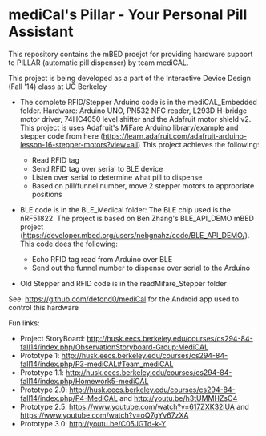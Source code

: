 mediCal's Pillar - Your Personal Pill Assistant
=======

This repository contains the mBED proejct for providing hardware support to PILLAR (automatic pill dispenser) by team mediCAL.

This project is being developed as a part of the Interactive Device Design (Fall '14) class at UC Berkeley

- The complete RFID/Stepper Arduino code is in the mediCAL_Embedded folder.  Hardware: Arduino UNO, PN532 NFC reader, L293D H-bridge motor driver, 74HC4050 level shifter and the Adafruit motor shield v2. This project is uses Adafruit's MiFare Arduino library/example and stepper code from here (https://learn.adafruit.com/adafruit-arduino-lesson-16-stepper-motors?view=all)
This project achieves the following:
  * Read RFID tag
  * Send RFID tag over serial to BLE device
  * Listen over serial to determine what pill to dispense
  * Based on pill/funnel number, move 2 stepper motors to appropriate positions

- BLE code is in the BLE_Medical folder: The BLE chip used is the nRF51822. The project is based on Ben Zhang's BLE_API_DEMO mBED project (https://developer.mbed.org/users/nebgnahz/code/BLE_API_DEMO/). This code does the following:
  * Echo RFID tag read from Arduino over BLE
  * Send out the funnel number to dispense over serial to the Arduino

- Old Stepper and RFID code is in the readMifare_Stepper folder

See: https://github.com/defond0/mediCal for the Android app used to control this hardware

Fun links:
* Project StoryBoard: http://husk.eecs.berkeley.edu/courses/cs294-84-fall14/index.php/ObservationStoryboard-Group:MediCAL
* Prototype 1: http://husk.eecs.berkeley.edu/courses/cs294-84-fall14/index.php/P3-mediCAL#Team_mediCAL
* Prototype 1.1: http://husk.eecs.berkeley.edu/courses/cs294-84-fall14/index.php/Homework5-mediCAL
* Prototype 2.0: http://husk.eecs.berkeley.edu/courses/cs294-84-fall14/index.php/P4-MediCAL and http://youtu.be/h3tUMMHZsO4
* Prototype 2.5: https://www.youtube.com/watch?v=617ZXK32iUA and https://www.youtube.com/watch?v=oQ7gYv67zXA 
* Prototype 3.0: http://youtu.be/C05JGTd-k-Y
